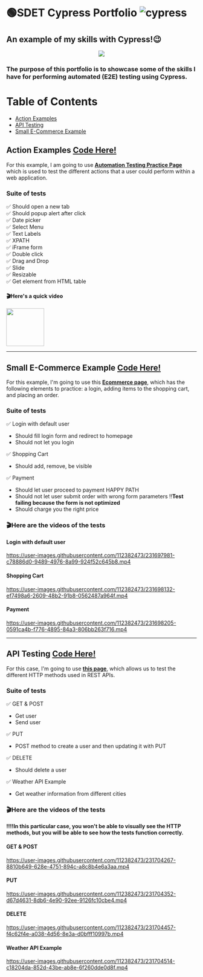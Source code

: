 # 🟢SDET Cypress Portfolio ![cypress](https://img.shields.io/badge/-cypress-%23E5E5E5?style=for-the-badge&logo=cypress&logoColor=058a5e)

## An example of my skills with Cypress!😉

<p align="center">
  <kbd>
<img src="https://cdn.deliciousbrains.com/content/uploads/2018/09/28135025/db-End2EndTestingCypress-1540x748.jpg.webp"></img>
  </kbd>
</p>

### The purpose of this portfolio is to showcase some of the skills I have for performing automated (E2E) testing using Cypress.

# Table of Contents
- [Action Examples](#action-examples)
- [API Testing](#api-testing)
- [Small E-Commerce Example](#small-e-commerce-example)


## Action Examples <a href="https://github.com/alatorre-sebastian/Portfolio_CYPRESS/blob/master/cypress/e2e/actions_examples/actions.cy.js">Code Here!</a> 
For this example, I am going to use **[Automation Testing Practice Page](https://testautomationpractice.blogspot.com/)** which is used to test the different actions that a user could perform within a web application.
### Suite of tests
✅ Should open a new tab\
✅ Should popup alert after click\
✅ Date picker\
✅ Select Menu\
✅ Text Labels\
✅ XPATH\
✅ iFrame form\
✅ Double click\
✅ Drag and Drop\
✅ Slide\
✅ Resizable\
✅ Get element from HTML table

#### 🎬Here's a quick video 
<img width="100" src="https://user-images.githubusercontent.com/112382473/231691095-0766e6b6-5172-48dc-9ec2-ea50d71f89e6.mp4">


---
## Small E-Commerce Example <a href="https://github.com/alatorre-sebastian/Portfolio_CYPRESS/tree/master/cypress/e2e/ecommerce_example">Code Here!</a> 
For this example, I'm going to use this **[Ecommerce page](https://qa-practice.netlify.app/auth_ecommerce.html)**, which has the following elements to practice: a login, adding items to the shopping cart, and placing an order.

### Suite of tests
✅ Login with default user 
  - Should fill login form and redirect to homepage
  - Should not let you login

✅ Shopping Cart
  - Should add, remove, be visible

✅ Payment
  - Should let user proceed to payment HAPPY PATH
  - Should not let user submit order with wrong form parameters  ‼️**Test failing because the form is not optimized**
  - Should charge you the right price
  
### 🎬Here are the videos of the tests
 #### Login with default user
https://user-images.githubusercontent.com/112382473/231697981-c78886d0-9489-4976-8a99-924f52c645b8.mp4

 #### Shopping Cart
https://user-images.githubusercontent.com/112382473/231698132-ef7498a6-2609-48b2-91b8-0562487a964f.mp4

 #### Payment
https://user-images.githubusercontent.com/112382473/231698205-0591ca4b-f776-4895-84a3-806bb263f716.mp4

---
## API Testing <a href="https://github.com/alatorre-sebastian/Portfolio_CYPRESS/tree/master/cypress/e2e/API_Testing">Code Here!</a> 
For this case, I'm going to use **[this page](https://gorest.co.in/)**, which allows us to test the different HTTP methods used in REST APIs.

### Suite of tests
✅ GET & POST 
  - Get user 
  - Send user

✅ PUT
  - POST method to create a user and then updating it with PUT

✅ DELETE 
  - Should delete a user

✅ Weather API Example 
  - Get weather information from different cities

### 🎬Here are the videos of the tests
#### ‼️‼️In this particular case, you won't be able to visually see the HTTP methods, but you will be able to see how the tests function correctly.
 #### GET & POST
https://user-images.githubusercontent.com/112382473/231704267-8810b649-628e-4751-894c-a8c8b4e6a3aa.mp4

 #### PUT
https://user-images.githubusercontent.com/112382473/231704352-d67d4631-8db6-4e90-92ee-9126fc10cbe4.mp4


 #### DELETE 
https://user-images.githubusercontent.com/112382473/231704457-f4c62f4e-a038-4d56-8e3a-d0bfff10997b.mp4


 #### Weather API Example 
https://user-images.githubusercontent.com/112382473/231704514-c18204da-852d-43be-ab8e-6f260dde0d8f.mp4




